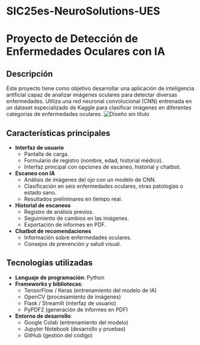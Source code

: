 # SIC25es-NeuroSolutions-UES

# Proyecto de Detección de Enfermedades Oculares con IA

## Descripción
Este proyecto tiene como objetivo desarrollar una aplicación de inteligencia artificial capaz de analizar imágenes oculares para detectar diversas enfermedades. Utiliza una red neuronal convolucional (CNN) entrenada en un dataset especializado de Kaggle para clasificar imágenes en diferentes categorías de enfermedades oculares.
![Diseño sin título](https://github.com/user-attachments/assets/8eba5d88-53ff-4f00-852c-76fac440a580)

## Características principales
- **Interfaz de usuario**
  - Pantalla de carga.
  - Formulario de registro (nombre, edad, historial médico).
  - Interfaz principal con opciones de escaneo, historial y chatbot.
- **Escaneo con IA**
  - Análisis de imágenes del ojo con un modelo de CNN.
  - Clasificación en seis enfermedades oculares, otras patologías o estado sano.
  - Resultados preliminares en tiempo real.
- **Historial de escaneos**
  - Registro de análisis previos.
  - Seguimiento de cambios en las imágenes.
  - Exportación de informes en PDF.
- **Chatbot de recomendaciones**
  - Información sobre enfermedades oculares.
  - Consejos de prevención y salud visual.

## Tecnologías utilizadas
- **Lenguaje de programación**: Python
- **Frameworks y bibliotecas**:
  - TensorFlow / Keras (entrenamiento del modelo de IA)
  - OpenCV (procesamiento de imágenes)
  - Flask / Streamlit (interfaz de usuario)
  - PyPDF2 (generación de informes en PDF)
- **Entorno de desarrollo**:
  - Google Colab (entrenamiento del modelo)
  - Jupyter Notebook (desarrollo y pruebas)
  - GitHub (gestión del código)

